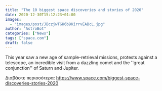 ```yaml
---
title: "The 10 biggest space discoveries and stories of 2020"
date: 2020-12-30T15:12:23+01:00
images:
  - "images/post/JBczjwTGH6b9KirrvEABcL.jpg"
author: "AstroBot"
categories: ["News"]
tags: ["space.com"]
draft: false
---
```


This year saw a new age of sample-retrieval missions, protests against a telescope, an incredible visit from a dazzling comet and the ''great conjunction'' of Saturn and Jupiter. 

Διαβάστε περισσότερα: https://www.space.com/biggest-space-discoveries-stories-2020
